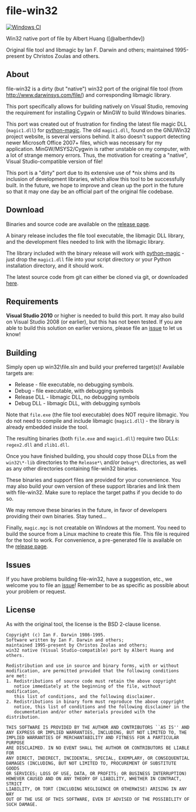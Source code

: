 file-win32
===========
[![Windows CI](https://ci.appveyor.com/api/projects/status/0ddmnhnua4lkoh7i/branch/master?svg=true)](https://ci.appveyor.com/project/alberthdev/file-win32/branch/master)

Win32 native port of file by Albert Huang ([@alberthdev])

Original file tool and libmagic by Ian F. Darwin and others;
maintained 1995-present by Christos Zoulas and others.

About
------
file-win32 is a dirty (but "native") win32 port of the original file
tool (from http://www.darwinsys.com/file/) and corresponding libmagic
library.

This port specifically allows for building natively on Visual Studio,
removing the requirement for installing Cygwin or MinGW to build
Windows binaries.

This port was created out of frustration for finding the latest file
magic DLL (`magic1.dll`) for [python-magic][4]. The old `magic1.dll`,
found on the GNUWin32 project website, is several versions behind. It
also doesn't support detecting newer Microsoft Office 2007+ files,
which was necessary for my application. MinGW/MSYS2/Cygwin is rather
unstable on my computer, with a lot of strange memory errors. Thus,
the motivation for creating a "native", Visual Studio-compatible
version of file!

This port is a "dirty" port due to its extensive use of *nix shims and
its inclusion of development libraries, which allow this tool to be
successfully built. In the future, we hope to improve and clean up the
port in the future so that it may one day be an official part of the
original file codebase.

Download
---------
Binaries and source code are available on the [release page][2].

A binary release includes the file tool executable, the libmagic DLL
library, and the development files needed to link with the libmagic
library.

The library included with the binary release will work with
[python-magic][4] - just drop the `magic1.dll` file into your script
directory or your Python installation directory, and it should work.

The latest source code from git can either be cloned via git, or
downloaded [here][3].

Requirements
-------------
**Visual Studio 2010** or higher is needed to build this port. It may
also build on Visual Studio 2008 (or earlier), but this has not been
tested. If you are able to build this solution on earlier versions,
please file an [issue][1] to let us know!

Building
---------
Simply open up win32\file.sln and build your preferred target(s)!
Available targets are:

 * Release - file executable, no debugging symbols.
 * Debug - file executable, with debugging symbols
 * Release DLL - libmagic DLL, no debugging symbols
 * Debug DLL - libmagic DLL, with debugging symbols

Note that `file.exe` (the file tool executable) does NOT require
libmagic. You do not need to compile and include libmagic
(`magic1.dll`) - the library is already embedded inside the tool.

The resulting binaries (both `file.exe` and `magic1.dll`) require two
DLLs: `regex2.dll` and `zlib1.dll`.

Once you have finished building, you should copy those DLLs from the
`win32\*-lib` directories to the `Release*\` and/or `Debug*\`
directories, as well as any other directories containing file-win32
binaries.

These binaries and support files are provided for your convenience.
You may also build your own version of these support libraries and
link them with file-win32. Make sure to replace the target paths if
you decide to do so.

We may remove these binaries in the future, in favor of developers
providing their own binaries. Stay tuned...

Finally, `magic.mgc` is not creatable on Windows at the moment. You
need to build the source from a Linux machine to create this file.
This file is required for the tool to work. For convenience, a
pre-generated file is available on the [release page][2].

Issues
-------
If you have problems building file-win32, have a suggestion, etc., we
welcome you to file an [issue][1]! Remember to be as specific as
possible about your problem or request.

License
--------
As with the original tool, the license is the BSD 2-clause license.

    Copyright (c) Ian F. Darwin 1986-1995.
    Software written by Ian F. Darwin and others;
    maintained 1995-present by Christos Zoulas and others;
    win32 native (Visual Studio-compatible) port by Albert Huang and others.
    
    Redistribution and use in source and binary forms, with or without
    modification, are permitted provided that the following conditions
    are met:
    1. Redistributions of source code must retain the above copyright
       notice immediately at the beginning of the file, without modification,
       this list of conditions, and the following disclaimer.
    2. Redistributions in binary form must reproduce the above copyright
       notice, this list of conditions and the following disclaimer in the
       documentation and/or other materials provided with the distribution.
     
    THIS SOFTWARE IS PROVIDED BY THE AUTHOR AND CONTRIBUTORS ``AS IS'' AND
    ANY EXPRESS OR IMPLIED WARRANTIES, INCLUDING, BUT NOT LIMITED TO, THE
    IMPLIED WARRANTIES OF MERCHANTABILITY AND FITNESS FOR A PARTICULAR PURPOSE
    ARE DISCLAIMED. IN NO EVENT SHALL THE AUTHOR OR CONTRIBUTORS BE LIABLE FOR
    ANY DIRECT, INDIRECT, INCIDENTAL, SPECIAL, EXEMPLARY, OR CONSEQUENTIAL
    DAMAGES (INCLUDING, BUT NOT LIMITED TO, PROCUREMENT OF SUBSTITUTE GOODS
    OR SERVICES; LOSS OF USE, DATA, OR PROFITS; OR BUSINESS INTERRUPTION)
    HOWEVER CAUSED AND ON ANY THEORY OF LIABILITY, WHETHER IN CONTRACT, STRICT
    LIABILITY, OR TORT (INCLUDING NEGLIGENCE OR OTHERWISE) ARISING IN ANY WAY
    OUT OF THE USE OF THIS SOFTWARE, EVEN IF ADVISED OF THE POSSIBILITY OF
    SUCH DAMAGE.

[1]: https://github.com/alberthdev/file-win32/issues
[2]: https://github.com/alberthdev/file-win32/releases/
[3]: https://github.com/alberthdev/file-win32/archive/master.zip
[4]: https://github.com/ahupp/python-magic
